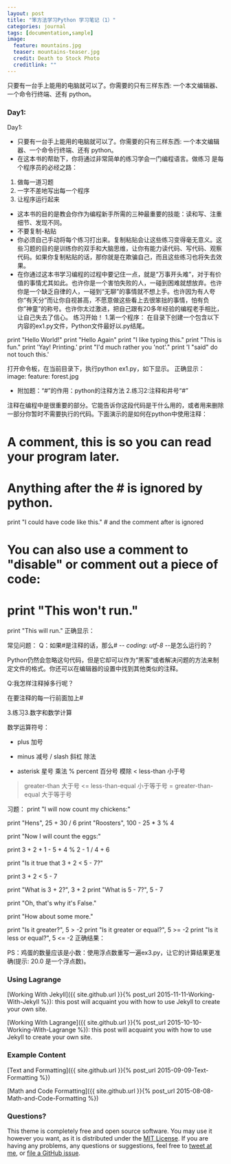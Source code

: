 ```yaml
---
layout: post
title: "笨方法学习Python 学习笔记（1）"
categories: journal
tags: [documentation,sample]
image:
  feature: mountains.jpg
  teaser: mountains-teaser.jpg
  credit: Death to Stock Photo
  creditlink: ""
---
```


只要有一台手上能用的电脑就可以了。你需要的只有三样东西: 一个本文编辑器、一个命令行终端、还有 python。
### Day1:

Day1:
* 只要有一台手上能用的电脑就可以了。你需要的只有三样东西: 一个本文编辑器、一个命令行终端、还有 python。
* 在这本书的帮助下，你将通过非常简单的练习学会一门编程语言。做练习 是每个程序员的必经之路：
1. 做每一道习题
2. 一字不差地写出每一个程序
3. 让程序运行起来
* 这本书的目的是教会你作为编程新手所需的三种最重要的技能：读和写、注重细节、发现不同。
* 不要复制-粘贴
* 你必须自己手动将每个练习打出来。复制粘贴会让这些练习变得毫无意义。这些习题的目的是训练你的双手和大脑思维，让你有能力读代码、写代码、观察代码。如果你复制粘贴的话，那你就是在欺骗自己，而且这些练习也将失去效果。
* 在你通过这本书学习编程的过程中要记住一点，就是“万事开头难”，对于有价值的事情尤其如此。也许你是一个害怕失败的人，一碰到困难就想放弃。也许你是一个缺乏自律的人，一碰到“无聊”的事情就不想上手。也许因为有人夸你“有天分”而让你自视甚高，不愿意做这些看上去很笨拙的事情，怕有负你”神童”的称号。也许你太过激进，把自己跟有20多年经验的编程老手相比，让自己失去了信心。
练习开始！
1.第一个程序：
在目录下创建一个包含以下内容的ex1.py文件，Python文件最好以.py结尾。

print "Hello World!"
print "Hello Again"
print "I like typing this."
print "This is fun."
print 'Yay! Printing.'
print "I'd much rather you 'not'."
print 'I "said" do not touch this.'

打开命令板，在当前目录下，执行python ex1.py，如下显示。
正确显示：
image:
  feature: forest.jpg
 
* 附加题：“#”的作用：python的注释方法
2.练习2:注释和井号“#”

注释在编程中是很重要的部分。它能告诉你这段代码是干什么用的，或者用来删除一部分你暂时不需要执行的代码。下面演示的是如何在python中使用注释：
# A comment, this is so you can read your program later.
# Anything after the # is ignored by python.

print "I could have code like this." # and the comment after is ignored

# You can also use a comment to "disable" or comment out a piece of code:
# print "This won't run."

print "This will run."
正确显示：

常见问题：
Q：如果#是注释的话，那么# -*- coding: utf-8 -*-是怎么运行的？

Python仍然会忽略这句代码，但是它却可以作为“黑客”或者解决问题的方法来制定文件的格式。你还可以在编辑器的设置中找到其他类似的注释。

Q:我怎样注释掉多行呢？

在要注释的每一行前面加上#

3.练习3.数字和数学计算

数学运算符号：
+ plus 加号 
- minus 减号
/ slash 斜杠 除法
* asterisk 星号 乘法
% percent 百分号 模除
< less-than 小于号
> greater-than 大于号
<= less-than-equal 小于等于号
>= greater-than-equal 大于等于号

习题：
print "I will now count my chickens:"

print "Hens", 25 + 30 / 6
print "Roosters", 100 - 25 * 3 % 4

print "Now I will count the eggs:"

print 3 + 2 + 1 - 5 + 4 % 2 - 1 / 4 + 6

print "Is it true that 3 + 2 < 5 - 7?"

print 3 + 2 < 5 - 7

print "What is 3 + 2?", 3 + 2
print "What is 5 - 7?", 5 - 7

print "Oh, that's why it's False."

print "How about some more."

print "Is it greater?", 5 > -2
print "Is it greater or equal?", 5 >= -2
print "Is it less or equal?", 5 <= -2
正确结果：


PS：鸡蛋的数量应该是小数：使用浮点数重写一遍ex3.py，让它的计算结果更准确(提示: 20.0 是一个浮点数)。

### Using Lagrange

[Working With Jekyll]({{ site.github.url }}{% post_url 2015-11-11-Working-With-Jekyll %}): this post will acquaint you with how to use Jekyll to create your own site.

[Working With Lagrange]({{ site.github.url }}{% post_url 2015-10-10-Working-With-Lagrange %}): this post will acquaint you with how to use Jekyll to create your own site.

### Example Content

[Text and Formatting]({{ site.github.url }}{% post_url 2015-09-09-Text-Formatting %})

[Math and Code Formatting]({{ site.github.url }}{% post_url 2015-08-08-Math-and-Code-Formatting %})

### Questions?

This theme is completely free and open source software. You may use it however you want, as it is distributed under the [MIT License](http://choosealicense.com/licenses/mit/). If you are having any problems, any questions or suggestions, feel free to [tweet at me](https://twitter.com/intent/tweet?text=My%question%about%Lagrange%is:%&amp;via=paululele), or [file a GitHub issue](https://github.com/lenpaul/lagrange/issues/new).
